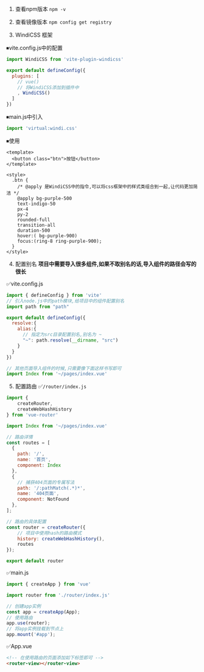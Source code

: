 1. 查看npm版本
`npm -v`

2. 查看镜像版本
`npm config get registry`

3. WindiCSS 框架

⏹vite.config.js中的配置
```javascript
import WindiCSS from 'vite-plugin-windicss'

export default defineConfig({
  plugins: [
    // vue()
    // 将WindiCSS添加到插件中
    , WindiCSS()
  ]
})
```

⏹main.js中引入
```javascript
import 'virtual:windi.css'
```

⏹使用
```vue
<template>
  <button class="btn">按钮</button>
</template>

<style>
  .btn {
    /* @apply 是WindiCSS中的指令,可以将css框架中的样式类组合到一起,让代码更加简洁 */
    @apply bg-purple-500 
    text-indigo-50 
    px-4 
    py-2 
    rounded-full 
    transition-all 
    duration-500 
    hover:( bg-purple-900)
    focus:(ring-8 ring-purple-900);
  }
</style>
```

4. 配置别名
**项目中需要导入很多组件,如果不取别名的话,导入组件的路径会写的很长**

✅vite.config.js
```javascript
import { defineConfig } from 'vite'
// 引入node.js中的path模块,给项目中的组件配置别名
import path from "path"

export default defineConfig({
  resolve:{
    alias:{
      // 指定为src目录配置别名,别名为 ~
      "~": path.resolve(__dirname, "src")
    }
  }
})

// 其他页面导入组件的时候,只需要像下面这样书写即可
import Index from '~/pages/index.vue'
```

5. 配置路由
✅`/router/index.js`
```javascript
import { 
    createRouter,
    createWebHashHistory
} from 'vue-router'

import Index from '~/pages/index.vue'

// 路由详情
const routes = [
  {
    path: '/',
    name: '首页',
    component: Index
  },
  { 
    // 捕获404页面的专属写法
    path: '/:pathMatch(.*)*', 
    name: '404页面',
    component: NotFound
  },
];

// 路由的具体配置
const router = createRouter({
    // 项目中使用hash的路由模式
    history: createWebHashHistory(),
    routes
});

export default router
```

✅main.js
```javascript
import { createApp } from 'vue'

import router from './router/index.js'

// 创建app实例
const app = createApp(App);
// 使用路由
app.use(router);
// 将app实例挂载到节点上
app.mount('#app');
```

✅App.vue
```html
<!-- 在使用路由的页面添加如下标签即可 -->
<router-view></router-view>
```
